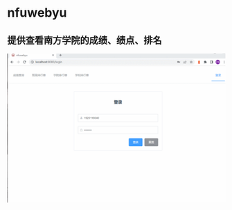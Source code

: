 # nfuwebyu



## 提供查看南方学院的成绩、绩点、排名



![nfuScore](https://github.com/liuxueji/nfuScore/blob/master/nfuScore.gif)
